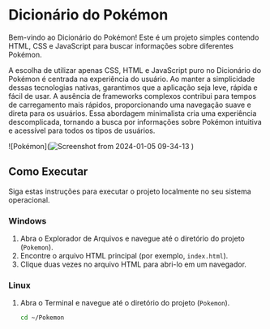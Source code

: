 # Dicionário do Pokémon

Bem-vindo ao Dicionário do Pokémon! Este é um projeto simples contendo HTML, CSS e JavaScript para buscar informações sobre diferentes Pokémon.

A escolha de utilizar apenas CSS, HTML e JavaScript puro no Dicionário do Pokémon é centrada na experiência do usuário. Ao manter a simplicidade dessas tecnologias nativas, garantimos que a aplicação seja leve, rápida e fácil de usar. A ausência de frameworks complexos contribui para tempos de carregamento mais rápidos, proporcionando uma navegação suave e direta para os usuários. Essa abordagem minimalista cria uma experiência descomplicada, tornando a busca por informações sobre Pokémon intuitiva e acessível para todos os tipos de usuários.

![Pokémon](![Screenshot from 2024-01-05 09-34-13](https://github.com/williamsilvaj/PokeDictionary/assets/119798187/cd398a64-d96d-4dc8-b7a0-671741524644)
)

## Como Executar

Siga estas instruções para executar o projeto localmente no seu sistema operacional.

### Windows

1. Abra o Explorador de Arquivos e navegue até o diretório do projeto (`Pokemon`).
2. Encontre o arquivo HTML principal (por exemplo, `index.html`).
3. Clique duas vezes no arquivo HTML para abri-lo em um navegador.

### Linux

1. Abra o Terminal e navegue até o diretório do projeto (`Pokemon`).
   ```bash
   cd ~/Pokemon
